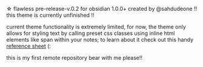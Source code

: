 ☆ flawless pre-release-v.0.2 for obsidian 1.0.0+ 
  created by @sahdudeone
  !! this theme is currently unfinished !!

  current theme functionality is extremely limited,
  for now, the theme only allows for styling text by calling
  preset css classes using inline html elements like span
  within your notes; to learn about it check out this handy [reference sheet](https://publish.obsidian.md/sahdudeone/%E2%98%85+flawless/%E2%98%86+flawless+styling+guide) (:
  
this is my first remote repository bear with me please!!